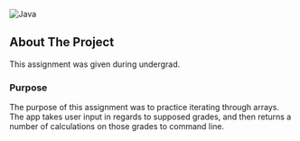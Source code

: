 ![Java](https://img.shields.io/badge/Java-17.0.2-yellow)
## About The Project
This assignment was given during undergrad.

### Purpose
The purpose of this assignment was to practice iterating through arrays. The app takes user input in regards to supposed grades, and then returns a number of calculations on those grades to command line.
